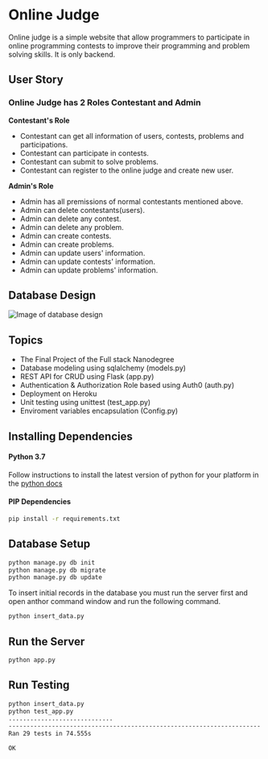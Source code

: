 # Online Judge 

Online judge is a simple website that allow programmers to participate in online programming contests to improve their programming and problem solving skills. It is only backend.

## User Story

### Online Judge has 2 Roles Contestant and Admin

**Contestant's Role**
- Contestant can get all information of users, contests, problems and participations.
- Contestant can participate in contests.
- Contestant can submit to solve problems.
- Contestant can register to the online judge and create new user.

**Admin's Role**
- Admin has all premissions of normal contestants mentioned above.
- Admin can delete contestants(users).
- Admin can delete any contest.
- Admin can delete any problem.
- Admin can create contests.
- Admin can create problems.
- Admin can update users' information.
- Admin can update contests' information.
- Admin can update problems' information.


## Database Design

![Image of database design](https://i.ibb.co/XjZc6bz/ojudge-database.png)

## Topics

- The Final Project of the Full stack Nanodegree
- Database modeling using sqlalchemy (models.py)
- REST API for CRUD using Flask (app.py)
- Authentication & Authorization Role based using Auth0 (auth.py)
- Deployment on Heroku
- Unit testing using unittest (test_app.py)
- Enviroment variables encapsulation (Config.py)

## Installing Dependencies

#### Python 3.7

Follow instructions to install the latest version of python for your platform in the [python docs](https://docs.python.org/3/using/unix.html#getting-and-installing-the-latest-version-of-python)

#### PIP Dependencies

```bash
pip install -r requirements.txt
```

## Database Setup
```bash
python manage.py db init
python manage.py db migrate
python manage.py db update
```
To insert initial records in the database you must run the server first and open anthor command window and run the following command.
```bash
python insert_data.py
```

## Run the Server

```bash
python app.py
```

## Run Testing
```bash
python insert_data.py
python test_app.py
.............................
----------------------------------------------------------------------
Ran 29 tests in 74.555s

OK
```


